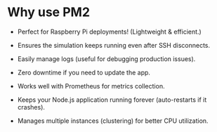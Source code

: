 # Why use PM2


- Perfect for Raspberry Pi deployments! (Lightweight & efficient.)

- Ensures the simulation keeps running even after SSH disconnects.

- Easily manage logs (useful for debugging production issues).

- Zero downtime if you need to update the app.

- Works well with Prometheus for metrics collection.
  
- Keeps your Node.js application running forever (auto-restarts if it crashes).

- Manages multiple instances (clustering) for better CPU utilization.
